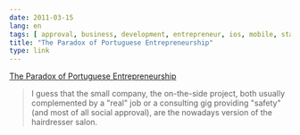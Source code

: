 ```yaml
---
date: 2011-03-15
lang: en
tags: [ approval, business, development, entrepreneur, ios, mobile, statistics ]
title: "The Paradox of Portuguese Entrepreneurship"
type: link
---
```


[The Paradox of Portuguese Entrepreneurship](http://mvalente.eu/2011/03/08/the-paradox-of-portuguese-entrepreneurship/)

> I guess that the small company, the on-the-side project, both usually
> complemented by a "real" job or a consulting gig providing "safety"
> (and most of all social approval), are the nowadays version of the
> hairdresser salon.

